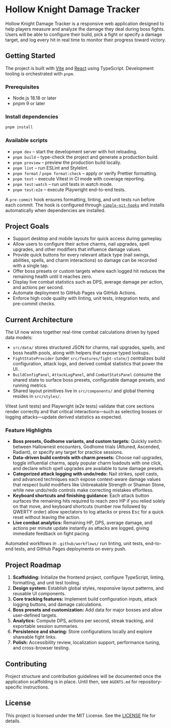 # Hollow Knight Damage Tracker

Hollow Knight Damage Tracker is a responsive web application designed to help players measure and analyze the damage they deal during boss fights. Users will be able to configure their build, pick a fight or specify a damage target, and log every hit in real time to monitor their progress toward victory.

## Getting Started

The project is built with [Vite](https://vitejs.dev/) and [React](https://react.dev/) using TypeScript. Development tooling is orchestrated with `pnpm`.

### Prerequisites

- Node.js 18.18 or later
- pnpm 9 or later

### Install dependencies

```bash
pnpm install
```

### Available scripts

- `pnpm dev` – start the development server with hot reloading.
- `pnpm build` – type-check the project and generate a production build.
- `pnpm preview` – preview the production build locally.
- `pnpm lint` – run ESLint and Stylelint.
- `pnpm format` / `pnpm format:check` – apply or verify Prettier formatting.
- `pnpm test` – execute Vitest in CI mode with coverage reporting.
- `pnpm test:watch` – run unit tests in watch mode.
- `pnpm test:e2e` – execute Playwright end-to-end tests.

A `pre-commit` hook ensures formatting, linting, and unit tests run before each commit. The hook is configured through [`simple-git-hooks`](https://github.com/toplenboren/simple-git-hooks) and installs automatically when dependencies are installed.

## Project Goals

- Support desktop and mobile layouts for quick access during gameplay.
- Allow users to configure their active charms, nail upgrades, spell upgrades, and other modifiers that influence damage values.
- Provide quick buttons for every relevant attack type (nail swings, abilities, spells, and charm interactions) so damage can be recorded with a single tap.
- Offer boss presets or custom targets where each logged hit reduces the remaining health until it reaches zero.
- Display live combat statistics such as DPS, average damage per action, and actions per second.
- Automate deployment to GitHub Pages via GitHub Actions.
- Enforce high code quality with linting, unit tests, integration tests, and pre-commit checks.

## Current Architecture

The UI now wires together real-time combat calculations driven by typed data models:

- `src/data/` stores structured JSON for charms, nail upgrades, spells, and boss health pools, along with helpers that expose typed lookups.
- `FightStateProvider` (under `src/features/fight-state/`) centralizes build configuration, attack logs, and derived combat statistics that power the UI.
- `BuildConfigPanel`, `AttackLogPanel`, and `CombatStatsPanel` consume the shared state to surface boss presets, configurable damage presets, and running metrics.
- Shared layout primitives live in `src/components/` and global theming resides in `src/styles/`.

Vitest (unit tests) and Playwright (e2e tests) validate that core sections render correctly and that critical interactions—such as selecting bosses or logging attacks—update derived statistics as expected.

### Feature Highlights

- **Boss presets, Godhome variants, and custom targets:** Quickly switch between Hallownest encounters, Godhome trials (Attuned, Ascended, Radiant), or specify any target for practice sessions.
- **Data-driven build controls with charm presets:** Choose nail upgrades, toggle influential charms, apply popular charm loadouts with one click, and declare which spell upgrades are available to tune damage presets.
- **Categorized attack logging with undo/redo:** Nail strikes, spell casts, and advanced techniques each expose context-aware damage values that respect build modifiers like Unbreakable Strength or Shaman Stone, while new undo/redo controls make correcting mistakes effortless.
- **Keyboard shortcuts and finishing guidance:** Each attack button surfaces the remaining hits required to reach zero HP if you relied solely on that move, and keyboard shortcuts (number row followed by QWERTY order) allow spectators to log attacks or press <kbd>Esc</kbd> for a quick reset without leaving the action.
- **Live combat analytics:** Remaining HP, DPS, average damage, and actions per minute update instantly as attacks are logged, giving immediate feedback on fight pacing.

Automated workflows in `.github/workflows/` run linting, unit tests, end-to-end tests, and GitHub Pages deployments on every push.

## Project Roadmap

1. **Scaffolding:** Initialize the frontend project, configure TypeScript, linting, formatting, and unit test tooling.
2. **Design system:** Establish global styles, responsive layout patterns, and reusable UI components.
3. **Core tracking features:** Implement build configuration inputs, attack logging buttons, and damage calculations.
4. **Boss presets and customization:** Add data for major bosses and allow user-defined targets.
5. **Analytics:** Compute DPS, actions per second, streak tracking, and exportable session summaries.
6. **Persistence and sharing:** Store configurations locally and explore shareable fight links.
7. **Polish:** Accessibility review, localization support, performance tuning, and cross-browser testing.

## Contributing

Project structure and contribution guidelines will be documented once the application scaffolding is in place. Until then, see `AGENTS.md` for repository-specific instructions.

## License

This project is licensed under the MIT License. See the [LICENSE](LICENSE) file for details.

